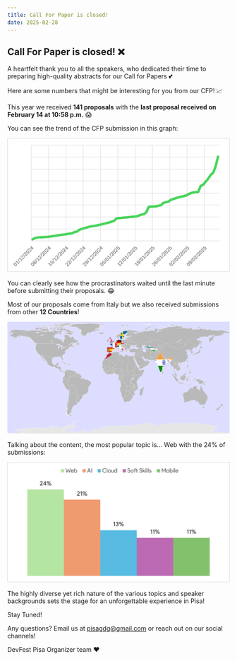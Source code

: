 ```yaml
---
title: Call For Paper is closed!
date: 2025-02-28
---
```


## Call For Paper is closed! ❌

<!-- We're excited to announce that the Call for Papers for the DevFest Pisa 2025 is officially closed! -->

A heartfelt thank you to all the speakers, who dedicated their time to preparing high-quality abstracts for our Call for Papers 💕

Here are some numbers that might be interesting for you from our CFP! 📈

This year we received **141 proposals** with the **last proposal received on February 14 at 10:58 p.m.** 😱

You can see the trend of the CFP submission in this graph:

![CFP Trend](../cfp_trend.png)

You can clearly see how the procrastinators waited until the last minute before submitting their proposals. 😂

Most of our proposals come from Italy but we also received submissions from other **12 Countries**!

![Map](../map_cfp.png)

Talking about the content, the most popular topic is... Web with the 24% of submissions:

![Topics](../topics.png)

The highly diverse yet rich nature of the various topics and speaker backgrounds sets the stage for an unforgettable experience in Pisa!

Stay Tuned!

Any questions? Email us at [pisagdg@gmail.com](mailto:pisagdg+devfest@gmail.com) or reach out on our social channels!

DevFest Pisa Organizer team ❤️

